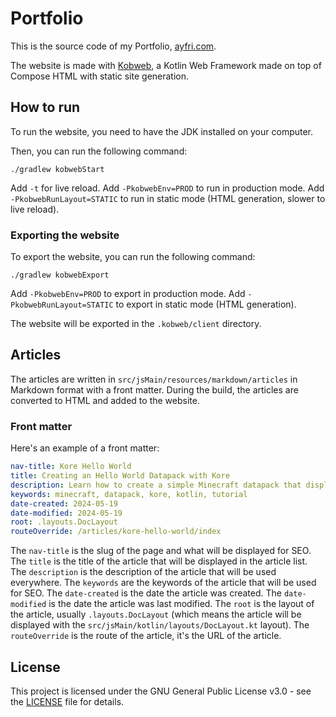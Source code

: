 # Portfolio

This is the source code of my Portfolio, [ayfri.com](https://ayfri.com).

The website is made with [Kobweb](https://kobweb.varabyte.com/), a Kotlin Web Framework made on top of Compose HTML with static site generation.

## How to run

To run the website, you need to have the JDK installed on your computer.

Then, you can run the following command:

```shell
./gradlew kobwebStart
```

Add `-t` for live reload.
Add `-PkobwebEnv=PROD` to run in production mode.
Add `-PkobwebRunLayout=STATIC` to run in static mode (HTML generation, slower to live reload).

### Exporting the website

To export the website, you can run the following command:

```shell
./gradlew kobwebExport
```

Add `-PkobwebEnv=PROD` to export in production mode.
Add `-PkobwebRunLayout=STATIC` to export in static mode (HTML generation).

The website will be exported in the `.kobweb/client` directory.

## Articles

The articles are written in `src/jsMain/resources/markdown/articles` in Markdown format with a front matter.
During the build, the articles are converted to HTML and added to the website.

### Front matter

Here's an example of a front matter:

```yaml
nav-title: Kore Hello World
title: Creating an Hello World Datapack with Kore
description: Learn how to create a simple Minecraft datapack that displays a "Hello World" message using the Kore library.
keywords: minecraft, datapack, kore, kotlin, tutorial
date-created: 2024-05-19
date-modified: 2024-05-19
root: .layouts.DocLayout
routeOverride: /articles/kore-hello-world/index
```

The `nav-title` is the slug of the page and what will be displayed for SEO.
The `title` is the title of the article that will be displayed in the article list.
The `description` is the description of the article that will be used everywhere.
The `keywords` are the keywords of the article that will be used for SEO.
The `date-created` is the date the article was created.
The `date-modified` is the date the article was last modified.
The `root` is the layout of the article, usually `.layouts.DocLayout` (which means the article will be displayed with the `src/jsMain/kotlin/layouts/DocLayout.kt` layout).
The `routeOverride` is the route of the article, it's the URL of the article.

## License

This project is licensed under the GNU General Public License v3.0 - see the [LICENSE](LICENSE) file for details.
